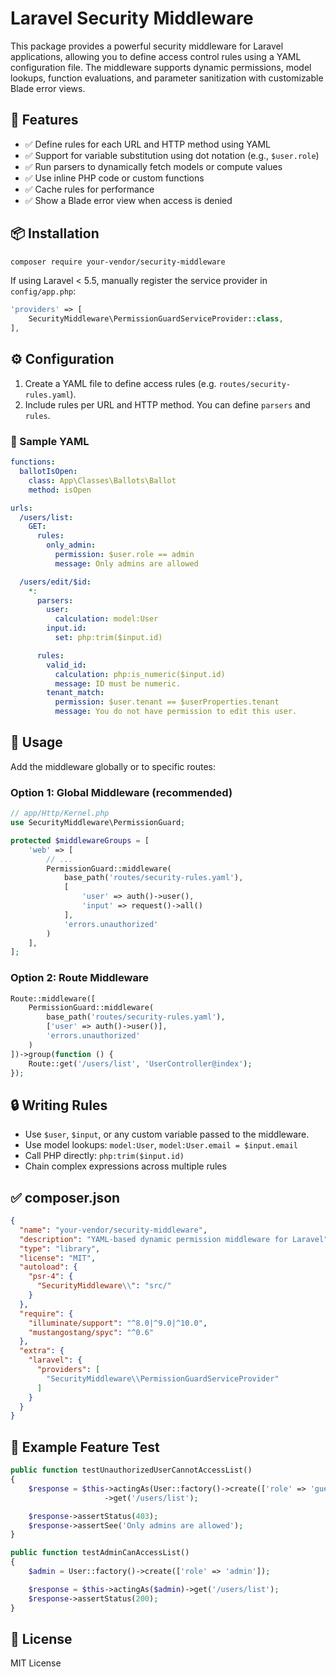 
# Laravel Security Middleware

This package provides a powerful security middleware for Laravel applications, allowing you to define access control rules using a YAML configuration file. The middleware supports dynamic permissions, model lookups, function evaluations, and parameter sanitization with customizable Blade error views.

## 🚀 Features

- ✅ Define rules for each URL and HTTP method using YAML
- ✅ Support for variable substitution using dot notation (e.g., `$user.role`)
- ✅ Run parsers to dynamically fetch models or compute values
- ✅ Use inline PHP code or custom functions
- ✅ Cache rules for performance
- ✅ Show a Blade error view when access is denied

## 📦 Installation

```bash
composer require your-vendor/security-middleware
```

If using Laravel < 5.5, manually register the service provider in `config/app.php`:

```php
'providers' => [
    SecurityMiddleware\PermissionGuardServiceProvider::class,
],
```

## ⚙️ Configuration

1. Create a YAML file to define access rules (e.g. `routes/security-rules.yaml`).
2. Include rules per URL and HTTP method. You can define `parsers` and `rules`.

### 🔧 Sample YAML
```yaml
functions:
  ballotIsOpen:
    class: App\Classes\Ballots\Ballot
    method: isOpen

urls:
  /users/list:
    GET:
      rules:
        only_admin:
          permission: $user.role == admin
          message: Only admins are allowed

  /users/edit/$id:
    *:
      parsers:
        user:
          calculation: model:User
        input.id:
          set: php:trim($input.id)

      rules:
        valid_id:
          calculation: php:is_numeric($input.id)
          message: ID must be numeric.
        tenant_match:
          permission: $user.tenant == $userProperties.tenant
          message: You do not have permission to edit this user.
```

## 🧩 Usage

Add the middleware globally or to specific routes:

### Option 1: Global Middleware (recommended)
```php
// app/Http/Kernel.php
use SecurityMiddleware\PermissionGuard;

protected $middlewareGroups = [
    'web' => [
        // ...
        PermissionGuard::middleware(
            base_path('routes/security-rules.yaml'),
            [
                'user' => auth()->user(),
                'input' => request()->all()
            ],
            'errors.unauthorized'
        )
    ],
];
```

### Option 2: Route Middleware
```php
Route::middleware([
    PermissionGuard::middleware(
        base_path('routes/security-rules.yaml'),
        ['user' => auth()->user()],
        'errors.unauthorized'
    )
])->group(function () {
    Route::get('/users/list', 'UserController@index');
});
```

## 🔒 Writing Rules
- Use `$user`, `$input`, or any custom variable passed to the middleware.
- Use model lookups: `model:User`, `model:User.email = $input.email`
- Call PHP directly: `php:trim($input.id)`
- Chain complex expressions across multiple rules

## ✅ composer.json
```json
{
  "name": "your-vendor/security-middleware",
  "description": "YAML-based dynamic permission middleware for Laravel",
  "type": "library",
  "license": "MIT",
  "autoload": {
    "psr-4": {
      "SecurityMiddleware\\": "src/"
    }
  },
  "require": {
    "illuminate/support": "^8.0|^9.0|^10.0",
    "mustangostang/spyc": "^0.6"
  },
  "extra": {
    "laravel": {
      "providers": [
        "SecurityMiddleware\\PermissionGuardServiceProvider"
      ]
    }
  }
}
```

## 🧪 Example Feature Test
```php
public function testUnauthorizedUserCannotAccessList()
{
    $response = $this->actingAs(User::factory()->create(['role' => 'guest']))
                     ->get('/users/list');

    $response->assertStatus(403);
    $response->assertSee('Only admins are allowed');
}

public function testAdminCanAccessList()
{
    $admin = User::factory()->create(['role' => 'admin']);

    $response = $this->actingAs($admin)->get('/users/list');
    $response->assertStatus(200);
}
```

## 📄 License
MIT License
